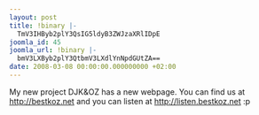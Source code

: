```yaml
---
layout: post
title: !binary |-
  TmV3IHByb2plY3QsIG5ldyB3ZWJzaXRlIDpE
joomla_id: 45
joomla_url: !binary |-
  bmV3LXByb2plY3QtbmV3LXdlYnNpdGUtZA==
date: 2008-03-08 00:00:00.000000000 +02:00
---
```

<p>My new project DJK&amp;OZ has a new webpage. You can find us at <a href="http://bestkoz.net/">http://bestkoz.net</a> and you can listen at <a href="http://listen.bestkoz.net/">http://listen.bestkoz.net</a> :p</p>
